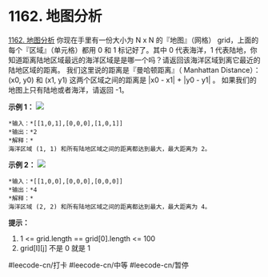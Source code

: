 # 1162. 地图分析
  [1162. 地图分析](https://leetcode-cn.com/problems/as-far-from-land-as-possible/) 
你现在手里有一份大小为 N x N 的『地图』（网格） grid，上面的每个『区域』（单元格）都用 0 和 1 标记好了。其中 0 代表海洋，1 代表陆地，你知道距离陆地区域最远的海洋区域是是哪一个吗？请返回该海洋区域到离它最近的陆地区域的距离。
我们这里说的距离是『曼哈顿距离』（ Manhattan Distance）：(x0, y0) 和 (x1, y1) 这两个区域之间的距离是 |x0 - x1| + |y0 - y1| 。
如果我们的地图上只有陆地或者海洋，请返回 -1。
 
**示例 1：**
**![](1162.%20%E5%9C%B0%E5%9B%BE%E5%88%86%E6%9E%90/1336_ex1.jpeg)**
```
*输入：*[[1,0,1],[0,0,0],[1,0,1]]
*输出：*2
*解释：*
海洋区域 (1, 1) 和所有陆地区域之间的距离都达到最大，最大距离为 2。
```
**示例 2：**
**![](1162.%20%E5%9C%B0%E5%9B%BE%E5%88%86%E6%9E%90/1336_ex2.jpeg)**
```
*输入：*[[1,0,0],[0,0,0],[0,0,0]]
*输出：*4
*解释：*
海洋区域 (2, 2) 和所有陆地区域之间的距离都达到最大，最大距离为 4。
```
**提示：**
1. 1 <= grid.length == grid[0].length <= 100
2. grid[I][j] 不是 0 就是 1

#leecode-cn/打卡 #leecode-cn/中等 #leecode-cn/暂停